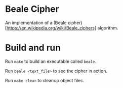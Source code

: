 # Beale Cipher
An implementation of a (Beale cipher)[https://en.wikipedia.org/wiki/Beale_ciphers] algorithm.

# Build and run
Run `make` to build an executable called `beale`.

Run `beale <text_file>` to see the cipher in action.

Run `make clean` to cleanup object files.
